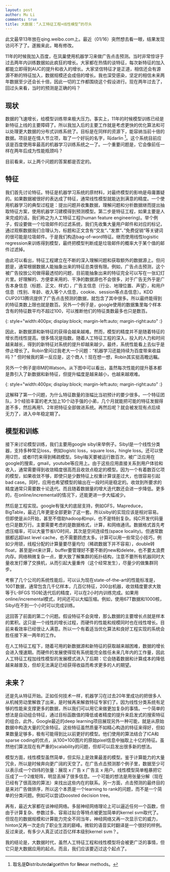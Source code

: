 ```yaml
---
layout: post
author: Mu Li
comments: true
title: 大数据：“人工特征工程+线性模型”的尽头
---
```


<div class="message">
此文最早13年放在qing.weibo.com上。最近（01/16）突然想去看一眼，结果发现访问不了了。遂搬来此，略有修改。
</div>

11年的时候我加入百度，在凤巢使用机器学习来做广告点击预测。当时非常惊讶于过去两年内训练数据如此疯狂的增长。大家都在热情的谈特征，每次新特征的加入都能立即得到AUC的提升和收入的增长。大家坚信特征才是正道，相信还会有源源不断的特征加入，数据规模还会成倍的增长。我也深受感染，坚定的相信未来两年数据至少还会长十倍，因此一切的工作都围绕这个假设进行。现在两年过去了，回过头来看，当时的预测是正确的吗？

## 现状

数据的飞速增长，给模型训练带来极大压力。事实上，11年的时候模型训练已经是新特征上线的主要障碍了。所以我加入后的主要工作就是考虑更快的优化算法和可以处理更大数据的分布式训练系统了。目标是在同样的资源下，能容纳当前十倍的数据。项目是在情人节立项，取了一个好玩的名字，叫darlin [^1]。这个系统目前应该是百度使用率最高的机器学习训练系统之一了。一个重要问题是，它会像前任一样在两年后成为性能瓶颈吗？

目前看来，以上两个问题的答案都是否定的。

## 特征

我们首先讨论特征。特征是机器学习系统的原材料，对最终模型的影响是毋庸置疑的。如果数据被很好的表达成了特征，通常线性模型就能达到满意的精度。一个使用机器学习的典型过程是：提出问题并收集数据，理解问题和分析数据继而提出抽取特征方案，使用机器学习建模得到预测模型。第二步是特征工程，如果主要是人来完成的话，我们称之为人工特征工程(human feature engineering)。举个例子，假设要做一个垃圾邮件的过滤系统，我们先收集大量用户邮件和对应的标记，通过观察数据我们合理认为，标题和正文含有“交友“、”发票“、”免费促销“等关键词的很可能是垃圾邮件。于是我们构造bag-of-word特征。继而使用线性logisitic regression来训练得到模型，最终把模型判断成是垃圾邮件的概率大于某个值的邮件过滤掉。

由此可以看出，特征工程建立在不断的深入理解问题和获取额外的数据源上。但问题是，通常根据数据人能抽象出来的特征总类很有限。例如，广告点击预测，这个被广告投放公司做得最透彻的问题，目前能抽象出来的特征完全可以写在一张幻灯片里。好理解的、方便拿来用的、干净的数据源也不会很多，对于广告无外乎是广告本身信息（标题、正文、样式），广告主信息（行业、地理位置、声望），和用户信息（性别、年龄、收入等个人信息，cookie、session等点击信息）。KDD CUP2013腾讯提供了广告点击预测的数据，就包含了其中很多。所以最终能得到的特征类数上限也就是数百。另外一个例子是，google使用的数据集里每个样本含有的特征数平均不超过100，可以推断他们的特征类数最多也只是数百。

[](https://raw.githubusercontent.com/mli/mli.github.io/master/imgs/google-training-data.jpg){: style="width:400px; display:block; margin-left:auto; margin-right:auto" :}

因此，新数据源和新特征的获得会越来越难。然而，模型的精度并不是随着特征的增长而线性提高。很多情况是指数。随着人工特征工程的深入，投入的人力和时间越来越长，得到的新特征对系统的提升却越来越少。最终，系统性能看上去似乎是停止增长了。Robin曾问过我老大一个问题：“机器学习还能持续为百度带来收益吗？” 但时候我的第一反应是，这个商人！现在想一想，Robin其实挺高瞻远瞩。

另外一个例子是IBM的Watson。从下图中可以看出，虽然每次性能的提升基本都是靠引入了新数据和新特征，但提升幅度是越来越小，也越来越艰难。

[](https://raw.githubusercontent.com/mli/mli.github.io/master/imgs/deep-qa.jpg){: style="width:400px; display:block; margin-left:auto; margin-right:auto" :}


这解释了第一个问题，为什么特征数量的涨幅比当初预计的要少很多。一个特征团队，3个经验丰富的老大加上10个动手强的小弟，几个月就能把可能的特征发掘得差不多，然后再用1、2年把特征全部做进系统。再然后呢？就会被发现有点后续无力了，进入中年稳定期了。

## 模型和训练

接下来讨论模型训练，我们主要用google sibyl​来举例子。Sibyl是一个线性分类器，支持多种常见loss，例如logistc loss，square loss，hingle loss。还可以使用l2罚，或者l1罚来得到稀疏模型。Sibyl每天要被运行数百次，被广泛应用在google的搜索，gmail，youtube等应用上。由于这些应用直接关系到用户体验和收入，通常需要得到收敛精度很高而且收敛点稳定的模型。因为一个有着数百亿项的模型，如果收敛不够，即使只是少数特征上权重计算误差过大，也很容易引起bad case。同时，应用也希望模型的输出在一段时间是稳定的。收敛到所要求的精度通常只需要数十论迭代。而且随着数据量的增大迭代数还会进一步降低。更多的，在online/incremental的情况下，还能更进一步大幅减少。

然后是工程实现。google有强大的底层支持，例如GFS，Mapreduce，BigTable，最近几年更是全部更新了这一套。所以sibyl的实现应该是相对容易。但即使是从0开始，甚至不借助hadoop和mpi，也不是特别复杂。纯C开发代码量也只是数万行。主要需要考虑的是数据格式，计算，和网络通讯。数据格式首先考虑压缩率，可以大量节省I/O时间，其次是空间连续性(space locality)。但通常数据都远超last level cache，也不需要顾虑太多。计算可以用一些常见小技巧，例如少用锁，线程分配的计算量要尽量均匀（稀疏数据下并不容易），double转float，甚至是int来计算，buffer要管理好不要不断的new和delete，也不要太浪费内存。网络稍微复杂一点，要大致了解集群的拓扑结构，注意不要所有机器同时大量收发打爆了交换机，从而引起大量重传（这个经常发生），尽量少的做集群同步。

考察了几个公司的系统性能后，可以认为现在state-of-the-art的性能标准是，100T数据，通常包含几千亿样本，几百亿特征，200台机器，收敛精度要求大致等于L-BFGS 150轮迭代后的精度，可以在2小时内训练完成。如果用online/incremental模式，时间还可以大幅压缩。例如，使用67T数据和1000核，Sibyl在不到一个小时可以完成训练。

这回答了前面的第二个问题。假设特征不会突增，那么数据的主要增长点就是样本的累积。这只是一个线性的增长过程，而硬件的性能和规模同时也在线性增长。目前来看效率已经很让人满意。所以一个有着适当优化算法和良好工程实现的系统会胜任接下来一两年的工作。

在人工特征工程下，随着可用的新数据源和新特征的获取越来越困难，数据的增长会进入慢速期。而硬件的发展使得现有系统能完全胜任未来几年内的工作量，因此人工特征工程加线性模型的发展模式进入了后期：它会随着数据和计算成本的降低越来越普及，但却无法满足已经获得收益而希求更多的人的期望。

## 未来？

还是先从特征开始。正如任何技术一样，机器学习在过去20年里成功的把很多人从机械劳动里解救了出来，是时候再来解救特征专家们了。因为线性分类系统有足够的性能来支撑更多的数据，所以我们可以用它来做更加复杂的事情。一个简单的想法是自动组合特征，通过目标函数值的降低或者精度的提升来启发式的搜索特征的组合。此外，Google最近的deep learning项目展现另外一种可能，就是从原始数据中构造大量的冗余特征。这些特征虽然质量不如精心构造的特征来得好，但如果数量足够多，极有可能得到比以前更好的模型。他们使用的算法结合了ICA和sparse coding的优点，从100×100图片的原始pixel信息中抽取上十亿的特征。虽然他们算法现在有严重的scalability的问题，但却可以启发出很多新的想法。

模型方面，线性模型虽然简单，但实际上是效果最差的模型。鉴于计算能力的大量冗余，所以是时候奔向更广阔的天空了。在广告点击预测那个例子里，数据至少可以表示成一个四纬的张量：展现 x 广告 x 广告主 x 用户。线性模型简单粗暴把它压成了一个2维矩阵，明显丢掉了很多信息。一个可能的想法是用张量分解（现在已经有了很高效的算法）来找出这些内在的联系。另一方面，点击预测的最终目的是来对广告做排序，所以这个本质是一个learning to rank的问题，而不是一个简单的分类问题。例如可以尝试boosted decision tree。

再有，最近大家都在谈神经网络。多层神经网络理论上可以逼近任何一个函数，但由于计算复杂、参数过多、容易过拟合等特点被更加简单的kernel svm取代了。但现在的数据规模和计算能力完全不同当年，神经网络又再一次显示它的威力，hinton又再一次走向了职业生涯的巅峰。微软的语音实时翻译是一个很好的样例。反过来说，有多少人真正试过百亿样本级别kernel svm？。

我的结论是，大数据时代，虽然人工特征工程和线性模型将会被更广泛的事情，但它只是大数据应用的起点。而且，我们应该要迈过这个起点了。

[^1]: 取名是<strong>D</strong>istributed<strong>a</strong>lgo<strong>r</strong>ithm for <strong>lin</strong>ear methods。
